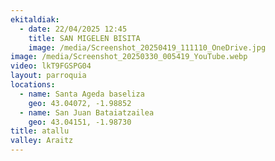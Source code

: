 ```yaml
---
ekitaldiak:
  - date: 22/04/2025 12:45
    title: SAN MIGELEN BISITA
    image: /media/Screenshot_20250419_111110_OneDrive.jpg
image: /media/Screenshot_20250330_005419_YouTube.webp
video: lkT9FGSPG04
layout: parroquia
locations:
  - name: Santa Ageda baseliza
    geo: 43.04072, -1.98852
  - name: San Juan Bataiatzailea
    geo: 43.04151, -1.98730
title: atallu
valley: Araitz
---
```

